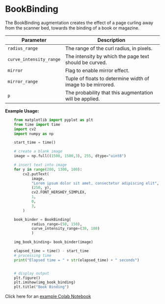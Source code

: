 # BookBinding

The BookBinding augmentation creates the effect of a page curling away from the scanner bed, towards the binding of a book or magazine.


| Parameter               | Description                                                |
|-------------------------|------------------------------------------------------------|
| `radius_range`          | The range of the curl radius, in pixels.                   |
| `curve_intensity_range` | The intensity by which the page text should be curved.     |
| `mirror`                | Flag to enable mirror effect.                              |
| `mirror_range`          | Tuple of floats to determine width of image to be mirrored.|
| `p`                     | The probability that this augmentation will be applied.    |


**Example Usage:**
```python
    from matplotlib import pyplot as plt
    from time import time
    import cv2
    import numpy as np

    start_time = time()

    # create a blank image
    image = np.full((1500, 1500,3), 255, dtype="uint8")

    # insert text into image
    for y in range(200, 1300, 100):
        cv2.putText(
            image,
            "Lorem ipsum dolor sit amet, consectetur adipiscing elit",
            (250, y),
            cv2.FONT_HERSHEY_SIMPLEX,
            1,
            0,
            3,
        )

    book_binder = BookBinding(
            radius_range=(50, 150),
            curve_intensity_range=(30, 100)
            )

    img_book_binding= book_binder(image)

    elapsed_time = time() - start_time
    # processing time
    print("Elapsed time = " + str(elapsed_time) + " seconds")


    # display output
    plt.figure()
    plt.imshow(img_book_binding)
    plt.title("Book Binding")

```

Click here for an [example Colab Notebook](https://colab.research.google.com/drive/1Ju1kzxpHhIZWUbgML8PKaw8KMBoz3PTC?usp=sharing)
